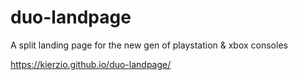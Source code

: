 # duo-landpage
A split landing page for the new gen of playstation &amp; xbox consoles

https://kierzio.github.io/duo-landpage/
